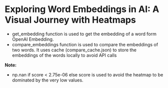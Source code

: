# Exploring Word Embeddings in AI: A Visual Journey with Heatmaps

- get_embedding function is used to get the embedding of a word form OpenAI Embedding.
- compare_embeddings function is used to compare the embeddings of two words. It uses cache (compare_cache.json) to store the embeddings of the words locally to avoid API calls


**Note:**
- np.nan if score < 2.75e-06 else score is used to avoid the heatmap to be dominated by the very low values.